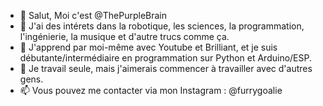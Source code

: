 - 👋 Salut, Moi c'est @ThePurpleBrain
- 👀 J'ai des intérets dans la robotique, les sciences, la programmation, l'ingénierie, la musique et d'autre trucs comme ça.
- 🌱 J'apprend par moi-même avec Youtube et Brilliant, et je suis débutante/intermédiaire en programmation sur Python et Arduino/ESP.
- 💞️ Je travail seule, mais j'aimerais commencer à travailler avec d'autres gens.
- 📫 Vous pouvez me contacter via mon Instagram : @furrygoalie
